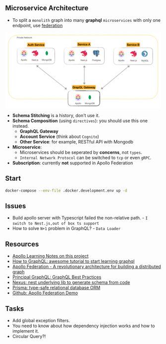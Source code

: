 ## Microservice Architecture
- To split a `monolith` graph into many **graphql** `microservices` with only one endpoint, use [federation](https://www.apollographql.com/blog/apollo-federation-f260cf525d21/)
<p align="center"><img style="display: block; width: 600px; margin: 0 auto;" src=img/2020-12-05-00-32-16.png alt="no image found"></p>

- **Schema Stitching** is a history, don't use it.
- **Schema Composition** (using `directives`): you should use this one instead.
  - **GraphQL Gateway**
  - **Account Service** (think about `Cognito`)
  - **Other Service**: for example, RESTful API with Mongodb
- **Microservice**: 
  - Microservices should be seperated by **concerns**, not `types`.
  - `Internal Network Protocol` can be switched to `tcp` or even `gRPC`.
- **Subscription**: currently **not** supported in Apollo Federation


## Start
```sh
docker-compose --env-file .docker.development.env up -d
```
## Issues
- Build apollo server with Typescript failed the non-relative path. - `I switch to Nest.js,out of box ts support`
- How to solve `N+1` problem in GraphQL? - `Data Loader` 
## Resources
- [Apollo Learning Notes on this project](/docs/notes.md)
- [How to GraphQL: awesome tutorial to start learning graphql](https://www.howtographql.com/basics/3-big-picture/)
- [Apollo Federation - A revolutionary architecture for building a distributed graph](https://www.youtube.com/watch?v=lRI0HfXBAm8&list=PLE8UH9yEJFs6xzS4u_NZHpq2KBWAy0DcU&index=604)
- [Principal GraphQL: GraphQL Best Practices](https://principledgraphql.com/integrity)
- [Nexus: nest underlying lib to generate schema from code](https://nexusjs.org/)
- [Prisma: type-safe relational database ORM](https://www.prisma.io/docs/concepts/more/comparisons/prisma-and-typeorm#api-comparison)
- [Github: Apollo Federation Demo](https://github.com/apollographql/federation-demo)


## Tasks
- Add global exception filters.
- You need to know about how dependency injection works and how to implement it.
- Circular Query?!